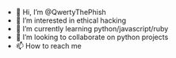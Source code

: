 - 👋 Hi, I’m @QwertyThePhish
- 👀 I’m interested in ethical hacking
- 🌱 I’m currently learning python/javascript/ruby
- 💞️ I’m looking to collaborate on python projects
- 📫 How to reach me

<!---
QwertyThePhish/QwertyThePhish is a ✨ special ✨ repository because its `README.md` (this file) appears on your GitHub profile.
You can click the Preview link to take a look at your changes.
--->
